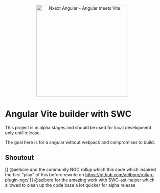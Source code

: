 <p style="text-align: center;"><img src="https://nxext.dev/img/viteangular.png" width="300" alt="Nxext Angular - Angular meets Vite"></p>

# Angular Vite builder with SWC

This project is in alpha stages and should be used for local development only until release.

The goal here is for a angular without webpack and compromises to build.

## Shoutout

[] @aelbore and the community NGC rollup which this code which inspired the first "play" of this before rewrite on https://github.com/aelbore/rollup-plugin-ngc/
[] @aelbore for the amazing work with SWC-ast-helper which allowed to clean up the code base a lot quicker for alpha release
